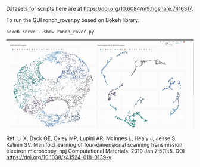 Datasets for scripts here are at https://doi.org/10.6084/m9.figshare.7416317.

To run the GUI ronch_rover.py based on Bokeh library:
```
bokeh serve --show ronch_rover.py
```
![](gui_demo.gif)

Ref: Li X, Dyck OE, Oxley MP, Lupini AR, McInnes L, Healy J, Jesse S, Kalinin SV. Manifold learning of four-dimensional scanning transmission electron microscopy. npj Computational Materials. 2019 Jan 7;5(1):5. DOI
https://doi.org/10.1038/s41524-018-0139-y
